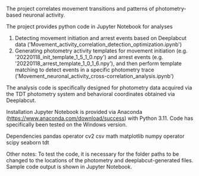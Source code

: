 The project correlates movement transitions and patterns of photometry-based neuronal activity.

The project provides python code in Jupyter Notebook for analyses
1) Detecting movement initiation and arrest events based on Deeplabcut data ('Movement_activity_correlation_detection_optimization.ipynb')
2) Generating photometry activity templates for movement initiation (e.g. '20220118_init_template_1_5_1_0.npy') and arrest events (e.g. '20220118_arrest_template_1_0_1_6.npy'),
   and then perform template matching to detect events in a specific photometry trace ('Movement_neuronal_activity_cross-correlation_analysis.ipynb')

The analysis code is specifically designed for photometry data acquired via the TDT photometry system and behavioral coordinates obtained via Deeplabcut.

Installation
Jupyter Notebook is provided via Anaconda (https://www.anaconda.com/download/success) with Python 3.11.
Code has specifically been tested on the Windows version.

Dependencies
pandas
operator
cv2
csv
math
matplotlib
numpy
operator
scipy
seaborn
tdt

Other notes:
To test the code, it is necessary for the folder paths to be changed to the locations of the photometry and deeplabcut-generated files. Sample code output is shown in Jupyter Notebook.


